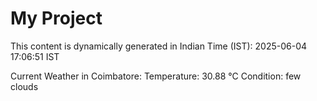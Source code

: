 # My Project

This content is dynamically generated in Indian Time (IST): 2025-06-04 17:06:51 IST


Current Weather in Coimbatore:
Temperature: 30.88 °C
Condition: few clouds
